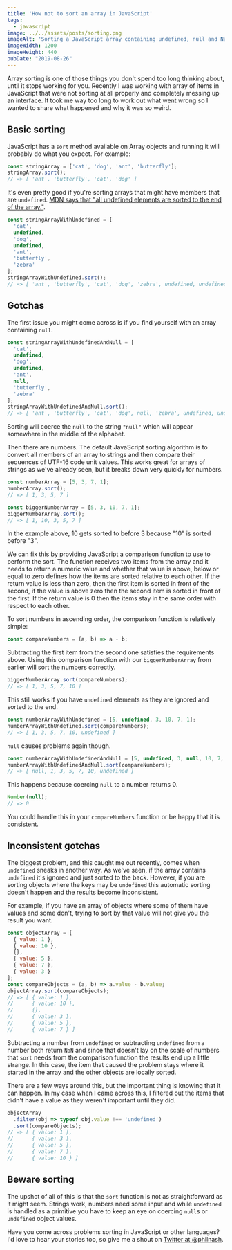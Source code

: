 ```yaml
---
title: 'How not to sort an array in JavaScript'
tags:
  - javascript
image: ../../assets/posts/sorting.png
imageAlt: 'Sorting a JavaScript array containing undefined, null and NaN.'
imageWidth: 1200
imageHeight: 440
pubDate: "2019-08-26"
---
```


Array sorting is one of those things you don't spend too long thinking about, until it stops working for you. Recently I was working with array of items in JavaScript that were not sorting at all properly and completely messing up an interface. It took me way too long to work out what went wrong so I wanted to share what happened and why it was so weird.

## Basic sorting

JavaScript has a `sort` method available on Array objects and running it will probably do what you expect. For example:

```javascript
const stringArray = ['cat', 'dog', 'ant', 'butterfly'];
stringArray.sort();
// => [ 'ant', 'butterfly', 'cat', 'dog' ]
```

It's even pretty good if you're sorting arrays that might have members that are `undefined`. [MDN says that "all undefined elements are sorted to the end of the array."](https://developer.mozilla.org/en-US/docs/Web/JavaScript/Reference/Global_Objects/Array/sort).

```javascript
const stringArrayWithUndefined = [
  'cat',
  undefined,
  'dog',
  undefined,
  'ant',
  'butterfly',
  'zebra'
];
stringArrayWithUndefined.sort();
// => [ 'ant', 'butterfly', 'cat', 'dog', 'zebra', undefined, undefined ]
```

## Gotchas

The first issue you might come across is if you find yourself with an array containing `null`.

```javascript
const stringArrayWithUndefinedAndNull = [
  'cat',
  undefined,
  'dog',
  undefined,
  'ant',
  null,
  'butterfly',
  'zebra'
];
stringArrayWithUndefinedAndNull.sort();
// => [ 'ant', 'butterfly', 'cat', 'dog', null, 'zebra', undefined, undefined ]
```

Sorting will coerce the `null` to the string `"null"` which will appear somewhere in the middle of the alphabet.

Then there are numbers. The default JavaScript sorting algorithm is to convert all members of an array to strings and then compare their sequences of UTF-16 code unit values. This works great for arrays of strings as we've already seen, but it breaks down very quickly for numbers.

```javascript
const numberArray = [5, 3, 7, 1];
numberArray.sort();
// => [ 1, 3, 5, 7 ]

const biggerNumberArray = [5, 3, 10, 7, 1];
biggerNumberArray.sort();
// => [ 1, 10, 3, 5, 7 ]
```

In the example above, 10 gets sorted to before 3 because "10" is sorted before "3".

We can fix this by providing JavaScript a comparison function to use to perform the sort. The function receives two items from the array and it needs to return a numeric value and whether that value is above, below or equal to zero defines how the items are sorted relative to each other. If the return value is less than zero, then the first item is sorted in front of the second, if the value is above zero then the second item is sorted in front of the first. If the return value is 0 then the items stay in the same order with respect to each other.

To sort numbers in ascending order, the comparison function is relatively simple:

```javascript
const compareNumbers = (a, b) => a - b;
```

Subtracting the first item from the second one satisfies the requirements above. Using this comparison function with our `biggerNumberArray` from earlier will sort the numbers correctly.

```javascript
biggerNumberArray.sort(compareNumbers);
// => [ 1, 3, 5, 7, 10 ]
```

This still works if you have `undefined` elements as they are ignored and sorted to the end.

```javascript
const numberArrayWithUndefined = [5, undefined, 3, 10, 7, 1];
numberArrayWithUndefined.sort(compareNumbers);
// => [ 1, 3, 5, 7, 10, undefined ]
```

`null` causes problems again though.

```javascript
const numberArrayWithUndefinedAndNull = [5, undefined, 3, null, 10, 7, 1];
numberArrayWithUndefinedAndNull.sort(compareNumbers);
// => [ null, 1, 3, 5, 7, 10, undefined ]
```

This happens because coercing `null` to a number returns 0.

```javascript
Number(null);
// => 0
```

You could handle this in your `compareNumbers` function or be happy that it is consistent.

## Inconsistent gotchas

The biggest problem, and this caught me out recently, comes when `undefined` sneaks in another way. As we've seen, if the array contains `undefined` it's ignored and just sorted to the back. However, if you are sorting objects where the keys may be `undefined` this automatic sorting doesn't happen and the results become inconsistent.

For example, if you have an array of objects where some of them have values and some don't, trying to sort by that value will not give you the result you want.

```javascript
const objectArray = [
  { value: 1 },
  { value: 10 },
  {},
  { value: 5 },
  { value: 7 },
  { value: 3 }
];
const compareObjects = (a, b) => a.value - b.value;
objectArray.sort(compareObjects);
// => [ { value: 1 },
//      { value: 10 },
//      {},
//      { value: 3 },
//      { value: 5 },
//      { value: 7 } ]
```

Subtracting a number from `undefined` or subtracting `undefined` from a number both return `NaN` and since that doesn't lay on the scale of numbers that `sort` needs from the comparison function the results end up a little strange. In this case, the item that caused the problem stays where it started in the array and the other objects are locally sorted.

There are a few ways around this, but the important thing is knowing that it can happen. In my case when I came across this, I filtered out the items that didn't have a value as they weren't important until they did.

```javascript
objectArray
  .filter(obj => typeof obj.value !== 'undefined')
  .sort(compareObjects);
// => [ { value: 1 },
//      { value: 3 },
//      { value: 5 },
//      { value: 7 },
//      { value: 10 } ]
```

## Beware sorting

The upshot of all of this is that the `sort` function is not as straightforward as it might seem. Strings work, numbers need some input and while `undefined` is handled as a primitive you have to keep an eye on coercing `null`s or `undefined` object values.

Have you come across problems sorting in JavaScript or other languages? I'd love to hear your stories too, so give me a shout on [Twitter at @philnash](https://twitter.com/philnash).
